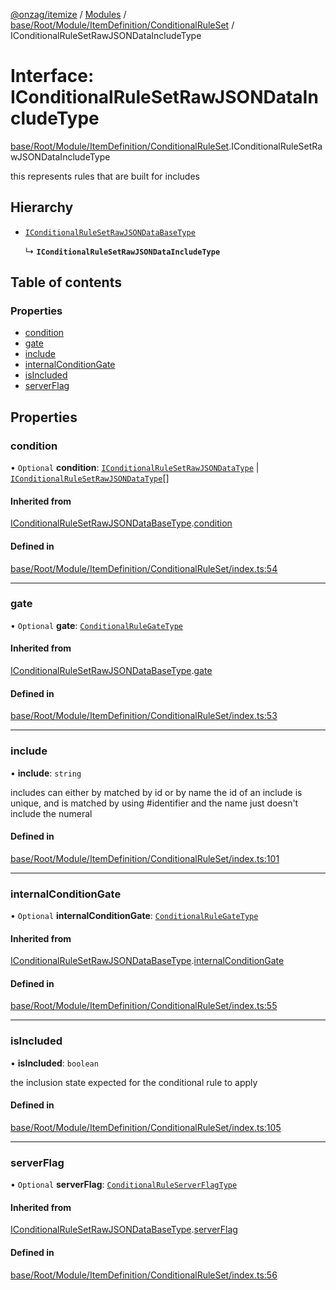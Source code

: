 [@onzag/itemize](../README.md) / [Modules](../modules.md) / [base/Root/Module/ItemDefinition/ConditionalRuleSet](../modules/base_Root_Module_ItemDefinition_ConditionalRuleSet.md) / IConditionalRuleSetRawJSONDataIncludeType

# Interface: IConditionalRuleSetRawJSONDataIncludeType

[base/Root/Module/ItemDefinition/ConditionalRuleSet](../modules/base_Root_Module_ItemDefinition_ConditionalRuleSet.md).IConditionalRuleSetRawJSONDataIncludeType

this represents rules that are built for includes

## Hierarchy

- [`IConditionalRuleSetRawJSONDataBaseType`](base_Root_Module_ItemDefinition_ConditionalRuleSet.IConditionalRuleSetRawJSONDataBaseType.md)

  ↳ **`IConditionalRuleSetRawJSONDataIncludeType`**

## Table of contents

### Properties

- [condition](base_Root_Module_ItemDefinition_ConditionalRuleSet.IConditionalRuleSetRawJSONDataIncludeType.md#condition)
- [gate](base_Root_Module_ItemDefinition_ConditionalRuleSet.IConditionalRuleSetRawJSONDataIncludeType.md#gate)
- [include](base_Root_Module_ItemDefinition_ConditionalRuleSet.IConditionalRuleSetRawJSONDataIncludeType.md#include)
- [internalConditionGate](base_Root_Module_ItemDefinition_ConditionalRuleSet.IConditionalRuleSetRawJSONDataIncludeType.md#internalconditiongate)
- [isIncluded](base_Root_Module_ItemDefinition_ConditionalRuleSet.IConditionalRuleSetRawJSONDataIncludeType.md#isincluded)
- [serverFlag](base_Root_Module_ItemDefinition_ConditionalRuleSet.IConditionalRuleSetRawJSONDataIncludeType.md#serverflag)

## Properties

### condition

• `Optional` **condition**: [`IConditionalRuleSetRawJSONDataType`](../modules/base_Root_Module_ItemDefinition_ConditionalRuleSet.md#iconditionalrulesetrawjsondatatype) \| [`IConditionalRuleSetRawJSONDataType`](../modules/base_Root_Module_ItemDefinition_ConditionalRuleSet.md#iconditionalrulesetrawjsondatatype)[]

#### Inherited from

[IConditionalRuleSetRawJSONDataBaseType](base_Root_Module_ItemDefinition_ConditionalRuleSet.IConditionalRuleSetRawJSONDataBaseType.md).[condition](base_Root_Module_ItemDefinition_ConditionalRuleSet.IConditionalRuleSetRawJSONDataBaseType.md#condition)

#### Defined in

[base/Root/Module/ItemDefinition/ConditionalRuleSet/index.ts:54](https://github.com/onzag/itemize/blob/f2db74a5/base/Root/Module/ItemDefinition/ConditionalRuleSet/index.ts#L54)

___

### gate

• `Optional` **gate**: [`ConditionalRuleGateType`](../modules/base_Root_Module_ItemDefinition_ConditionalRuleSet.md#conditionalrulegatetype)

#### Inherited from

[IConditionalRuleSetRawJSONDataBaseType](base_Root_Module_ItemDefinition_ConditionalRuleSet.IConditionalRuleSetRawJSONDataBaseType.md).[gate](base_Root_Module_ItemDefinition_ConditionalRuleSet.IConditionalRuleSetRawJSONDataBaseType.md#gate)

#### Defined in

[base/Root/Module/ItemDefinition/ConditionalRuleSet/index.ts:53](https://github.com/onzag/itemize/blob/f2db74a5/base/Root/Module/ItemDefinition/ConditionalRuleSet/index.ts#L53)

___

### include

• **include**: `string`

includes can either by matched by id or by name
the id of an include is unique, and is matched by using #identifier
and the name just doesn't include the numeral

#### Defined in

[base/Root/Module/ItemDefinition/ConditionalRuleSet/index.ts:101](https://github.com/onzag/itemize/blob/f2db74a5/base/Root/Module/ItemDefinition/ConditionalRuleSet/index.ts#L101)

___

### internalConditionGate

• `Optional` **internalConditionGate**: [`ConditionalRuleGateType`](../modules/base_Root_Module_ItemDefinition_ConditionalRuleSet.md#conditionalrulegatetype)

#### Inherited from

[IConditionalRuleSetRawJSONDataBaseType](base_Root_Module_ItemDefinition_ConditionalRuleSet.IConditionalRuleSetRawJSONDataBaseType.md).[internalConditionGate](base_Root_Module_ItemDefinition_ConditionalRuleSet.IConditionalRuleSetRawJSONDataBaseType.md#internalconditiongate)

#### Defined in

[base/Root/Module/ItemDefinition/ConditionalRuleSet/index.ts:55](https://github.com/onzag/itemize/blob/f2db74a5/base/Root/Module/ItemDefinition/ConditionalRuleSet/index.ts#L55)

___

### isIncluded

• **isIncluded**: `boolean`

the inclusion state expected for the conditional rule to apply

#### Defined in

[base/Root/Module/ItemDefinition/ConditionalRuleSet/index.ts:105](https://github.com/onzag/itemize/blob/f2db74a5/base/Root/Module/ItemDefinition/ConditionalRuleSet/index.ts#L105)

___

### serverFlag

• `Optional` **serverFlag**: [`ConditionalRuleServerFlagType`](../modules/base_Root_Module_ItemDefinition_ConditionalRuleSet.md#conditionalruleserverflagtype)

#### Inherited from

[IConditionalRuleSetRawJSONDataBaseType](base_Root_Module_ItemDefinition_ConditionalRuleSet.IConditionalRuleSetRawJSONDataBaseType.md).[serverFlag](base_Root_Module_ItemDefinition_ConditionalRuleSet.IConditionalRuleSetRawJSONDataBaseType.md#serverflag)

#### Defined in

[base/Root/Module/ItemDefinition/ConditionalRuleSet/index.ts:56](https://github.com/onzag/itemize/blob/f2db74a5/base/Root/Module/ItemDefinition/ConditionalRuleSet/index.ts#L56)
